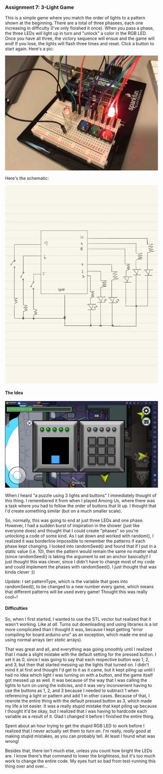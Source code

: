 ### Assignment 7: 3-Light Game

This is a simple game where you match the order of lights to a pattern shown at the beginning. There are a total of three phasees, each one increasing in difficulty (I've only finished it once). When you pass a phase, the three LEDs will light up in turn and "unlock" a color in the RGB LED. Once you have all three, the victory sequence will ensue and the game will end! If you lose, the lights will flash three times and reset. Click a button to start again. Here's a pic:

![](IM_Assignment7_Picture.jpg)

Here's the schematic:

![](IM_Assignment7_Schematic.jpg)

#### The Idea

![](Among_Us_Task.jpg)

When I heard "a puzzle using 3 lights and buttons" I immediately thought of this thing. I remembered it from when I played Among Us, where there was a task where you had to follow the order of buttons that lit up. I thought that I'd create something similar (but on a much smaller scale).

So, normally, this was going to end at just three LEDs and one phase. However, I had a sudden burst of inspiration in the shower (just like everyone does) and thought that I could create "phases" so you're unlocking a code of some kind. As I sat down and worked with random(), I realized it was borderline impossible to remember the patterns if each phase kept changing. I looked into randomSeed() and found that if I put in a static value (i.e. 10), then the pattern would remain the same no matter what (since randomSeed() is taking the argument to set an anchor basically)! I just thought this was clever, since I didn't have to change most of my code and could implement the phases with randomSeed(). I just thought that was kinda clever :))

Update: I set patternType, which is the variable that goes into randomSeed(), to be changed to a new number every game, which means that different patterns will be used every game! Thought this was really cool~!

#### Difficulties

So, when I first started, I wanted to use the STL vector but realized that it wasn't working. Like at *all*. Turns out downloading and using libraries is a lot more complicated than I thought it was, because I kept getting "error compiling for board arduino uno" as an exception, which made me end up using normal arrays (err *static* arrays).

That was great and all, and everything was going smoothly until I realized that I made a slight mistake with the default setting for the pressed button. I set it as 0, since I was going to say that each respective button was 1, 2, and 3, but then that started messing up the lights that turned on. I didn't mind it at first and thought I'd get to it as it came, but it kept piling up until I had no idea which light I was turning on with a button, and the game itself got messed up as well. It was because of the way that I was calling the lights to turn on using the indicies, and it was very inconvenient having to use the buttons as 1, 2, and 3 because I needed to subtract 1 when referencing a light or pattern and add 1 in other cases. Because of that, I rewrote the entire thing with the default pressed button as 3, which made my life a lot easier. It was a really stupid mistake that kept piling up because I thought it'd be okay, but I realized that I was having to hardcode each variable as a result of it. Glad I changed it before I finished the entire thing.

Spent about an hour trying to get the stupid RGB LED to work before I realized that I never actually set them to *turn on*. I'm really, *really* good at making stupid mistakes, as you can probably tell. At least I found what was wrong!

Besides that, there isn't much else, unless you count how bright the LEDs are. I know there's that command to lower the brightness, but it's too much work to change the entire code. My eyes hurt so bad from test-running this thing over and over...
